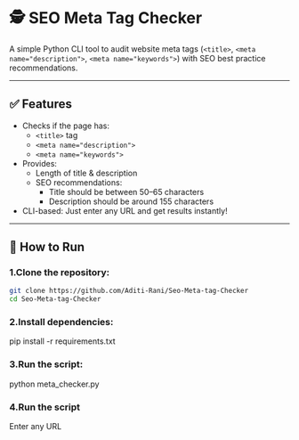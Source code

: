 # 🕵️ SEO Meta Tag Checker

A simple Python CLI tool to audit website meta tags (`<title>`, `<meta name="description">`, `<meta name="keywords">`) with SEO best practice recommendations.

---

## ✅ Features

- Checks if the page has:
  - `<title>` tag
  - `<meta name="description">`
  - `<meta name="keywords">`
- Provides:
  - Length of title & description
  - SEO recommendations:
    - Title should be between 50–65 characters
    - Description should be around 155 characters
- CLI-based: Just enter any URL and get results instantly!

---

## 🚀 How to Run

### 1.**Clone the repository:**

```bash
git clone https://github.com/Aditi-Rani/Seo-Meta-tag-Checker
cd Seo-Meta-tag-Checker
```
### 2.Install dependencies:

pip install -r requirements.txt

### 3.Run the script:
python meta_checker.py

### 4.Run the script
<b2>Enter any URL</b2><br>



